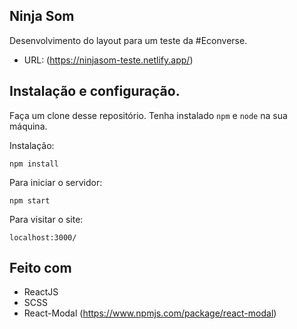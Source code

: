## Ninja Som

Desenvolvimento do layout para um teste da #Econverse.

* URL: (https://ninjasom-teste.netlify.app/)

## Instalação e configuração.

Faça um clone desse repositório. Tenha instalado `npm` e `node` na sua máquina.

Instalação:

`npm install`  

Para iniciar o servidor:

`npm start`  

Para visitar o site:

`localhost:3000/`  

## Feito com

* ReactJS
* SCSS
* React-Modal (https://www.npmjs.com/package/react-modal)
